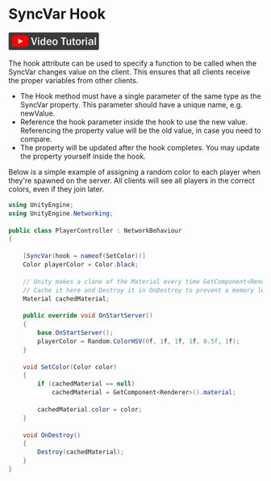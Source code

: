 # SyncVar Hook

[![SyncVar hook video tutorial](../../images/video_tutorial.png)](https://www.youtube.com/watch?v=T7AoozedYfI&list=PLkx8oFug638oBYF5EOwsSS-gOVBXj1dkP&index=5)

The hook attribute can be used to specify a function to be called when the SyncVar changes value on the client.  This ensures that all clients receive the proper variables from other clients.
-   The Hook method must have a single parameter of the same type as the SyncVar property.  This parameter should have a unique name, e.g. newValue.
-   Reference the hook parameter inside the hook to use the new value.  Referencing the property value will be the old value, in case you need to compare.
-   The property will be updated after the hook completes. You may update the property yourself inside the hook.

Below is a simple example of assigning a random color to each player when they're spawned on the server.  All clients will see all players in the correct colors, even if they join later.

```cs
using UnityEngine;
using UnityEngine.Networking;

public class PlayerController : NetworkBehaviour
{

    [SyncVar(hook = nameof(SetColor))]
    Color playerColor = Color.black;

    // Unity makes a clone of the Material every time GetComponent<Renderer>().material is used.
    // Cache it here and Destroy it in OnDestroy to prevent a memory leak.
    Material cachedMaterial;
    
    public override void OnStartServer()
    {
        base.OnStartServer();
        playerColor = Random.ColorHSV(0f, 1f, 1f, 1f, 0.5f, 1f);
    }

    void SetColor(Color color)
    {
        if (cachedMaterial == null)
            cachedMaterial = GetComponent<Renderer>().material;

        cachedMaterial.color = color;
    }

    void OnDestroy()
    {
        Destroy(cachedMaterial);
    }
}
```
